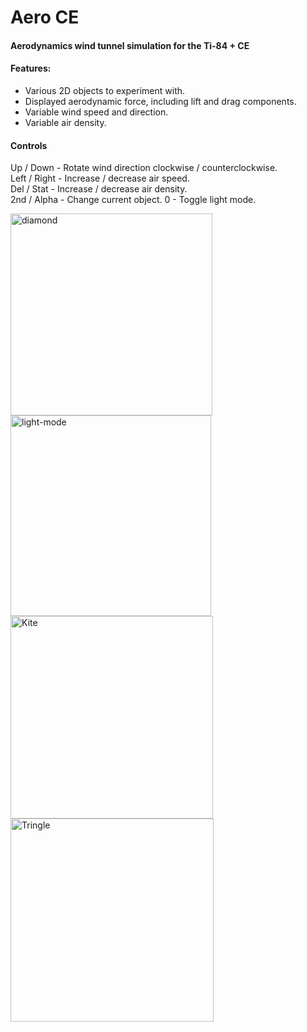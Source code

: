 # Aero CE  
#### Aerodynamics wind tunnel simulation for the Ti-84 + CE
#### Features:  

- Various 2D objects to experiment with.
- Displayed aerodynamic force, including lift and drag components.
- Variable wind speed and direction.
- Variable air density.

#### Controls  
Up / Down - Rotate wind direction clockwise / counterclockwise.  
Left / Right - Increase / decrease air speed.  
Del / Stat - Increase / decrease air density.  
2nd / Alpha - Change current object.
0 - Toggle light mode.  

<img width="323" alt="diamond" src="https://github.com/Finnerex/aero-CE/assets/61033009/adc446da-f0c5-4f84-986c-f36771e81ae5">
<img width="321" alt="light-mode" src="https://github.com/Finnerex/aero-CE/assets/61033009/1b52a1d5-bf4b-43d5-b567-959f413a5744">
<img width="324" alt="Kite" src="https://github.com/Finnerex/aero-CE/assets/61033009/11c8a0ad-dbfb-43bd-b5ac-fff715a6f01b">
<img width="325" alt="Tringle" src="https://github.com/Finnerex/aero-CE/assets/61033009/b178c7d4-858c-4cad-8996-465bda4b6e74">

